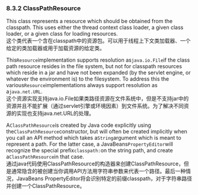 ### 8.3.2 ClassPathResource

This class represents a resource which should be obtained from the classpath. This uses either the thread context class loader, a given class loader, or a given class for loading resources.  
这个类代表一个含在classpath中的资源包。可以用于线程上下文类加载器、一个给定的类加载器或用于加载资源的给定类。

This`Resource`implementation supports resolution as`java.io.File`if the class path resource resides in the file system, but not for classpath resources which reside in a jar and have not been expanded \(by the servlet engine, or whatever the environment is\) to the filesystem. To address this the various`Resource`implementations always support resolution as a`java.net.URL`.  
这个资源实现支持java.io.File如果类路径资源在文件系统中，但是不支持jar中的资源并且不能扩展（通过servlet引擎或环境因素）到文件系统。为了解决不同资源的实现也支持java.net.URL的处理。

A`ClassPathResource`is created by Java code explicitly using the`ClassPathResource`constructor, but will often be created implicitly when you call an API method which takes a`String`argument which is meant to represent a path. For the latter case, a JavaBeans`PropertyEditor`will recognize the special prefix`classpath:`on the string path, and create a`ClassPathResource`in that case.  
通过java代码使用ClassPathResource的构造器来创建ClassPathResource，但是通常隐含的被创建当你调用API方法用字符串参数来代表一个路径。最后一种情况，JavaBeans PropertyEditor将会识别特定的前缀classpath，对于字符串路径并创建一个ClassPathResource。

